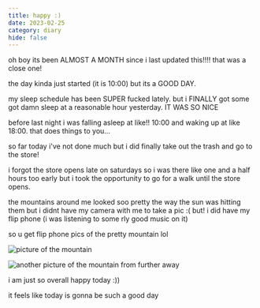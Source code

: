 ```yaml
---
title: happy :)
date: 2023-02-25
category: diary
hide: false
---
```


oh boy its been ALMOST A MONTH since i last updated this!!!! that was a close one!

the day kinda just started (it is 10:00) but its a GOOD DAY.

my sleep schedule has been SUPER fucked lately. but i FINALLY got some got damn sleep at a reasonable hour yesterday. IT WAS SO NICE

before last night i was falling asleep at like!! 10:00 and waking up at like 18:00. that does things to you...

so far today i've not done much but i did finally take out the trash and go to the store!

i forgot the store opens late on saturdays so i was there like one and a half hours too early but i took the opportunity to go for a walk until the store opens.

the mountains around me looked soo pretty the way the sun was hitting them but i didnt have my camera with me to take a pic :(
but! i did have my flip phone (i was listening to some rly good music
on it)

so u get flip phone pics of the pretty mountain lol

<div class="flex gap-2">

![picture of the mountain](https://tiger.kittycat.homes/images/made/photography/25022023/IMG_0033.jpg)

![another picture of the mountain from further away](https://tiger.kittycat.homes/images/made/photography/25022023/IMG_0036.jpg)

</div>

i am just so overall happy today :))

it feels like today is gonna be such a good day

